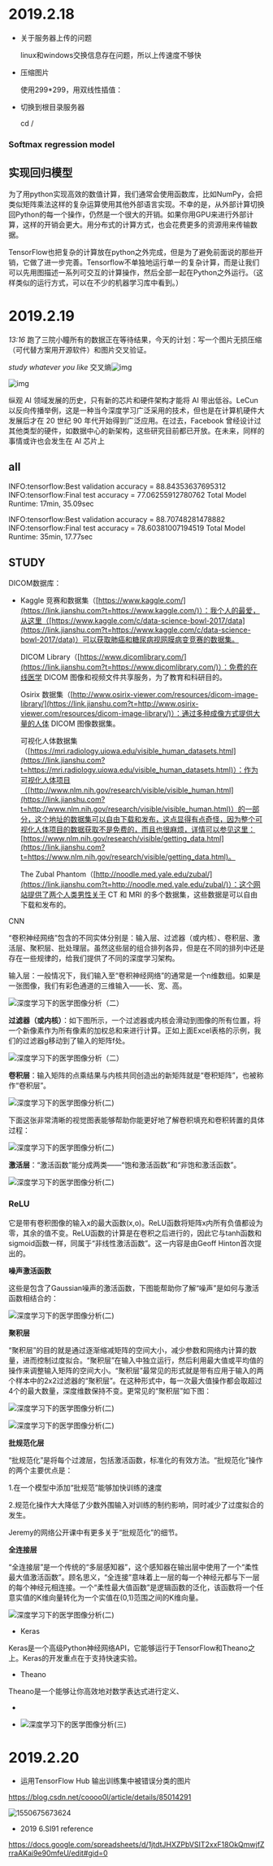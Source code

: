# 2019.2.18

* 关于服务器上传的问题

  linux和windows交换信息存在问题，所以上传速度不够快

* 压缩图片

  使用299*299，用双线性插值：

* 切换到根目录服务器

  cd /

### Softmax regression model

## 实现回归模型

为了用python实现高效的数值计算，我们通常会使用函数库，比如NumPy，会把类似矩阵乘法这样的复杂运算使用其他外部语言实现。不幸的是，从外部计算切换回Python的每一个操作，仍然是一个很大的开销。如果你用GPU来进行外部计算，这样的开销会更大。用分布式的计算方式，也会花费更多的资源用来传输数据。

TensorFlow也把复杂的计算放在python之外完成，但是为了避免前面说的那些开销，它做了进一步完善。Tensorflow不单独地运行单一的复杂计算，而是让我们可以先用图描述一系列可交互的计算操作，然后全部一起在Python之外运行。（这样类似的运行方式，可以在不少的机器学习库中看到。）



# 2019.2.19

*13:16* 	跑了三院小瞳所有的数据正在等待结果，今天的计划：写一个图片无损压缩（可代替方案用开源软件）和图片交叉验证。

 *study whatever you like* 交叉熵![img](http://wiki.jikexueyuan.com/project/tensorflow-zh/images/mnist10.png)

![img](https://mmbiz.qpic.cn/mmbiz_png/KmXPKA19gWickmFOU9VnianZj6V2Q70BH82icGQvT4Jwibcd2OCW3fpF2OudyX12gAuB2BZHwNzqeQe99qjlF7TyoQ/640?wx_fmt=png&tp=webp&wxfrom=5&wx_lazy=1&wx_co=1)

纵观 AI 领域发展的历史，只有新的芯片和硬件架构才能将 AI 带出低谷。LeCun 以反向传播举例，这是一种当今深度学习广泛采用的技术，但也是在计算机硬件大发展后才在 20 世纪 90 年代开始得到广泛应用。在过去，Facebook 曾经设计过其他类型的硬件，如数据中心的新架构，这些研究目前都已开放。在未来，同样的事情或许也会发生在 AI 芯片上





## all 

INFO:tensorflow:Best validation accuracy = 88.84353637695312
INFO:tensorflow:Final test accuracy =  77.06255912780762
Total Model Runtime: 17min, 35.09sec

INFO:tensorflow:Best validation accuracy = 88.70748281478882
INFO:tensorflow:Final test accuracy =  78.60381007194519
Total Model Runtime: 35min, 17.77sec



## STUDY



DICOM数据库：

- Kaggle 竞赛和数据集（[https://www.kaggle.com/](https://link.jianshu.com?t=https://www.kaggle.com/)）：我个人的最爱，从这里（[https://www.kaggle.com/c/data-science-bowl-2017/data](https://link.jianshu.com?t=https://www.kaggle.com/c/data-science-bowl-2017/data)）可以获取肺癌和糖尿病视网膜病变竞赛的数据集。

  DICOM Library（[https://www.dicomlibrary.com/](https://link.jianshu.com?t=https://www.dicomlibrary.com/)）：免费的在线医学 DICOM 图像和视频文件共享服务，为了教育和科研目的。

  Osirix 数据集（[http://www.osirix-viewer.com/resources/dicom-image-library/](https://link.jianshu.com?t=http://www.osirix-viewer.com/resources/dicom-image-library/)）：通过多种成像方式提供大量的人体 DICOM 图像数据集。

  可视化人体数据集（[https://mri.radiology.uiowa.edu/visible_human_datasets.html](https://link.jianshu.com?t=https://mri.radiology.uiowa.edu/visible_human_datasets.html)）：作为可视化人体项目（[http://www.nlm.nih.gov/research/visible/visible_human.html](https://link.jianshu.com?t=http://www.nlm.nih.gov/research/visible/visible_human.html)）的一部分，这个地址的数据集可以自由下载和发布，这点显得有点奇怪，因为整个可视化人体项目的数据获取不是免费的，而且也很麻烦，详情可以参见这里：[https://www.nlm.nih.gov/research/visible/getting_data.html](https://link.jianshu.com?t=https://www.nlm.nih.gov/research/visible/getting_data.html)。

  The Zubal Phantom（[http://noodle.med.yale.edu/zubal/](https://link.jianshu.com?t=http://noodle.med.yale.edu/zubal/)）：这个网站提供了两个人类男性关于 CT 和 MRI 的多个数据集，这些数据是可以自由下载和发布的。




CNN

“卷积神经网络”包含的不同实体分别是：输入层、过滤器（或内核）、卷积层、激活层、聚积层、批处理层。虽然这些层的组合排列各异，但是在不同的排列中还是存在一些规律的，给我们提供了不同的深度学习架构。

输入层：一般情况下，我们输入至“卷积神经网络”的通常是一个n维数组。如果是一张图像，我们有彩色通道的三维输入——长、宽、高。

![深度学习下的医学图像分析（二）](https://static.leiphone.com/uploads/new/article/740_740/201706/5956498c4e08e.png?imageMogr2/format/jpg/quality/90)

**过滤器（或内核）**：如下图所示，一个过滤器或内核会滑动到图像的所有位置，将一个新像素作为所有像素的加权总和来进行计算。正如上面Excel表格的示例，我们的过滤器g移动到了输入的矩阵f处。

![深度学习下的医学图像分析（二）](https://static.leiphone.com/uploads/new/article/740_740/201706/595649a2b2986.png?imageMogr2/format/jpg/quality/90)



**卷积层**：输入矩阵的点乘结果与内核共同创造出的新矩阵就是“卷积矩阵”，也被称作“卷积层”。

![深度学习下的医学图像分析(二)](https://static.leiphone.com/uploads/new/article/740_740/201706/595649b16ed9e.png?imageMogr2/format/jpg/quality/90)

下面这张非常清晰的视觉图表能够帮助你能更好地了解卷积填充和卷积转置的具体过程：

![深度学习下的医学图像分析(二)](https://static.leiphone.com/uploads/new/article/740_740/201706/595649e241a9f.png?imageMogr2/format/jpg/quality/90)

**激活层**：“激活函数”能分成两类——“饱和激活函数”和“非饱和激活函数”。

![深度学习下的医学图像分析(二)](https://static.leiphone.com/uploads/new/article/740_740/201706/595649fa37dfb.png?imageMogr2/format/jpg/quality/90)

### ReLU



它是带有卷积图像的输入x的最大函数(x,o)。ReLU函数将矩阵x内所有负值都设为零，其余的值不变。ReLU函数的计算是在卷积之后进行的，因此它与tanh函数和sigmoid函数一样，同属于“非线性激活函数”。这一内容是由Geoff Hinton首次提出的。

**噪声激活函数**

这些是包含了Gaussian噪声的激活函数，下图能帮助你了解“噪声”是如何与激活函数相结合的：

![深度学习下的医学图像分析(二)](https://static.leiphone.com/uploads/new/article/740_740/201706/59564a8d644cb.png?imageMogr2/format/jpg/quality/90)

**聚积层**

“聚积层”的目的就是通过逐渐缩减矩阵的空间大小，减少参数和网络内计算的数量，进而控制过度拟合。“聚积层”在输入中独立运行，然后利用最大值或平均值的操作来调整输入矩阵的空间大小。“聚积层”最常见的形式就是带有应用于输入的两个样本中的2x2过滤器的“聚积层”。在这种形式中，每一次最大值操作都会取超过4个的最大数量，深度维数保持不变。更常见的“聚积层”如下图：

![深度学习下的医学图像分析(二)](https://static.leiphone.com/uploads/new/article/740_740/201706/59564aab26b6c.png?imageMogr2/format/jpg/quality/90)

![深度学习下的医学图像分析(二)](https://static.leiphone.com/uploads/new/article/740_740/201706/59564ac5c1602.png?imageMogr2/format/jpg/quality/90)

**批规范化层**

“批规范化”是将每个过渡层，包括激活函数，标准化的有效方法。“批规范化”操作的两个主要优点是：

1.在一个模型中添加“批规范”能够加快训练的速度

2.规范化操作大大降低了少数外围输入对训练的制约影响，同时减少了过度拟合的发生。

Jeremy的网络公开课中有更多关于“批规范化”的细节。

**全连接层**

“全连接层”是一个传统的“多层感知器”，这个感知器在输出层中使用了一个“柔性最大值激活函数”。顾名思义，“全连接”意味着上一层的每一个神经元都与下一层的每个神经元相连接。一个“柔性最大值函数”是逻辑函数的泛化，该函数将一个任意实值的K维向量转化为一个实值在(0,1)范围之间的K维向量。

![深度学习下的医学图像分析(二)](https://static.leiphone.com/uploads/new/article/740_740/201706/59564ae3e1881.png?imageMogr2/format/jpg/quality/90)

* Keras

Keras是一个高级Python神经网络API，它能够运行于TensorFlow和Theano之上。Keras的开发重点在于支持快速实验。

* Theano

Theano是一个能够让你高效地对数学表达式进行定义、

* 

* ![深度学习下的医学图像分析(三)](https://static.leiphone.com/uploads/new/article/740_740/201707/595a145bcfa0d.png?imageMogr2/format/jpg/quality/90)

# 2019.2.20

- 运用TensorFlow Hub 输出训练集中被错误分类的图片

https://blog.csdn.net/coooo0l/article/details/85014291

![1550675673624](C:\Users\i\AppData\Roaming\Typora\typora-user-images\1550675673624.png)

* 2019 6.SI91 reference

https://docs.google.com/spreadsheets/d/1jtdtJHXZPbVSIT2xxF18OkQmwjfZrraAKai9e90mfeU/edit#gid=0